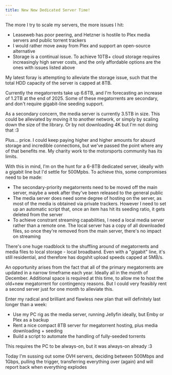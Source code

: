```yaml
---
title: New New Dedicated Server Time!
---
```


<div>
    <p>
        The more I try to scale my servers, the more issues I hit:
        <ul>
            <li>Leaseweb has poor peering, and Hetzner is hostile to Plex media servers and public torrent trackers</li>
            <li>I would rather move away from Plex and support an open-source alternative</li>
            <li>Storage is a continual issue. To achieve 10TB+ cloud storage requires increasingly high server costs, and the only affordable options are the ones with issues listed above</li>
        </ul>
    </p>
    <p>
        My latest foray is attempting to alleviate the storage issue, such that the total HDD capacity of the server is capped at 8TB.
    </p>
    <p> 
        Currently the megatorrents take up 6.6TB, and I'm forecasting an increase of 1.2TB at the end of 2025. Some of these megatorrents are secondary, and don't require gigabit-line seeding support.
    </p>
    <p>
        As a secondary concern, the media server is currently 3.5TB in size. This could be alleviated by moving it to another network, or simply by scaling down the size of the library. Or by not downloading 4K but I'm not doing that :3
    </p>
    <p>
        Plus... price. I could keep paying higher and higher amounts for absurd storage and incredible connections, but we've passed the point where any of that benefits me. My charity work to the motorsports community has its limits.
    </p>
    <p>
        With this in mind, I'm on the hunt for a 6-8TB dedicated server, ideally with a gigabit line but I'd settle for 500Mpbs. To achieve this, some compromises need to be made:
        <ul>
            <li>The secondary-priority megatorrents need to be moved off the main server, maybe a week after they've been released to the general public</li>
            <li>The media server does need some degree of hosting on the server, as most of the media is obtained via private trackers. However I need to set up an automatic script that, once an item has hit its seeding ratio, it gets deleted from the server</li>
            <li>To achieve constrant streaming capabilities, I need a local media server rather than a remote one. The local server has a copy of all downloaded files, so once they're removed from the main server, there's no impact on streaming</li>
        </ul>
    </p>
    <p>
        There's one huge roadblock to the shuffling around of megatorrents and media files to local storage - local broadband. Even with a "gigabit" line, it's still residential, and therefore has dogshit upload speeds capped at 5MB/s.
    </p>
    <p>
        An opportunity arises from the fact that all of the primary megatorrents are updated in a narrow timeframe each year. Ideally all in the month of December. Additional space is required at this time, to allow me to host the old+new megatorrent for contingency reasons. But I could very feasibly rent a second server just for one month to alleviate this.
    </p>
    <p>
        Enter my radical and brilliant and flawless new plan that will definitely last longer than a week:
        <ul>
            <li>Use my PC rig as the media server, running Jellyfin ideally, but Emby or Plex as a backup</li>
            <li>Rent a nice compact 8TB server for megatorrent hosting, plus media downloading + seeding</li>
            <li>Build a script to automate the handling of fully-seeded torrents</li> 
        </ul>
    </p>
    <p>
        This requires the PC to be always-on, but it was always-on already :3
    </p>
    </p>
        Today I'm sussing out some OVH servers, deciding between 500Mbps and 1Gbps, pulling the trigger, transferring everything over (again) and will report back when everything explodes
    </p>
<script defer src="https://comments.oakreef.ie/comentario.js"></script>
<comentario-comments></comentario-comments>

</div>